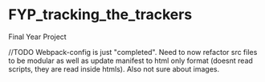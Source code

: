 # FYP_tracking_the_trackers
Final Year Project

//TODO
Webpack-config is just "completed".
Need to now refactor src files to be modular as well as update manifest to html only format (doesnt read scripts, they are read inside htmls).
Also not sure about images.
